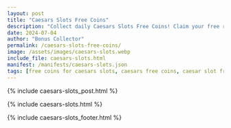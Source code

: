 ```yaml
---
layout: post
title: "Caesars Slots Free Coins"
description: "Collect daily Caesars Slots Free Coins! Claim your free rewards and experience exciting casino action – updated daily for all players."
date: 2024-07-04
author: "Bonus Collector"
permalink: /caesars-slots-free-coins/
image: /assets/images/caesars-slots.webp
include_file: caesars-slots.html
manifest: /manifests/caesars-slots.json
tags: [free coins for caesars slots, caesars free coins, caesar slot freebies]
---
```


{% include caesars-slots_post.html %}

{% include caesars-slots.html %}

{% include caesars-slots_footer.html %}